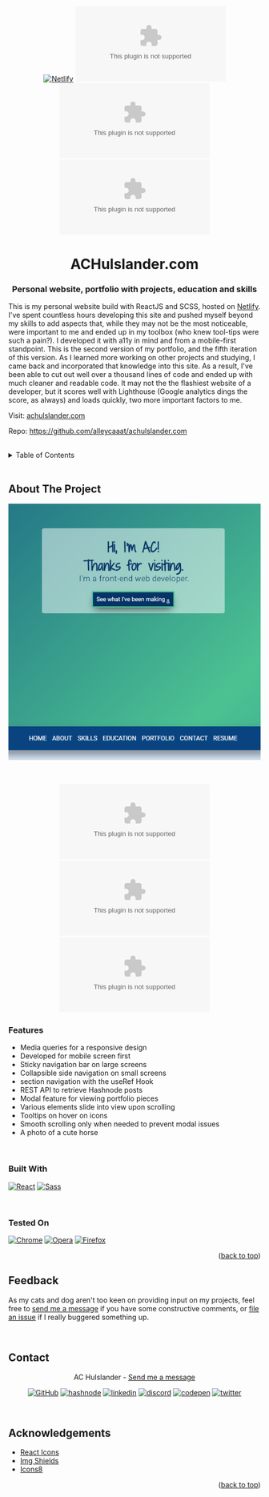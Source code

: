 <a name='top'></a>
<div align='center'>

[![Netlify][netlify-status]][netlify-url]
![last commit][last-commit]
![issues open][issues-open]
![github stars][stars]

<h1><strong>ACHulslander.com</strong></h1>
<h3>Personal website, portfolio with projects, education and skills</h3>
</div>

This is my personal website build with ReactJS and SCSS, hosted on <a href='https://www.netlify.com'>Netlify</a>.  I've spent countless hours developing this site and pushed myself beyond my skills to add aspects that, while they may not be the most noticeable, were important to me and ended up in my toolbox (who knew tool-tips were such a pain?).  I developed it with a11y in mind and from a mobile-first standpoint.  This is the second version of my portfolio, and the fifth iteration of this version.  As I learned more working on other projects and studying, I came back and incorporated that knowledge into this site.  As a result, I've been able to cut out well over a thousand lines of code and ended up with much cleaner and readable code.  It may not the the flashiest website of a developer, but it scores well with Lighthouse (Google analytics dings the score, as always) and loads quickly, two more important factors to me.


Visit: <a href='https://www.achulslander.com'>achulslander.com</a>

Repo: <a href='https://github.com/alleycaaat/achulslander.com'>https://github.com/alleycaaat/achulslander.com</a>

<br>

<details>
  <summary>Table of Contents</summary>
  <ul>
    <li>
        <a href='#about-the-project'>About The Project</a></li>
    <ul>
        <li><a href='#features'>Features</a></li>
        <li><a href='#built-with'>Built With</a></li>
        <li><a href='#tested-on'>Tested On</a></li>
    </ul>
    <li><a href='#feedback'>Feedback</a></li>
    <li><a href='#contact'>Contact</a></li>
    <li><a href='#acknowledgements'>Acknowledgements</a></li>
  </ul>
</details>

<br>

## <strong>About The Project</strong>

![a website with blue and green background and text that reads 'Hi, I'm AC!  I'm a front end developer'](./src/img/screenshot.png)

<br>

<div align='center'>

![repo size][repo-size]
![language count][language-count]
![main language][main-language]

</div>

### <strong>Features</strong>
- Media queries for a responsive design
- Developed for mobile screen first
- Sticky navigation bar on large screens
- Collapsible side navigation on small screens
- section navigation with the useRef Hook
- REST API to retrieve Hashnode posts
- Modal feature for viewing portfolio pieces
- Various elements slide into view upon scrolling
- Tooltips on hover on icons
- Smooth scrolling only when needed to prevent modal issues
- A photo of a cute horse

<br>

### <strong>Built With</strong>

[![React][react.js]][react-url]
[![Sass][sass]][sass-url]

<br>

### <strong>Tested On</strong>

[![Chrome][chrome]][chrome-url]
[![Opera][opera]][opera-url]
[![Firefox][firefox]][firefox-url]
<p align='right'>(<a href='#top'>back to top</a>)</p>

## <strong>Feedback</strong>

As my cats and dog aren't too keen on providing input on my projects, feel free to [send me a message](https://www.achulslander.com/#contact) if you have some constructive comments, or [file an issue](https://github.com/alleycaaat/achulslander.com/issues/new) if I really buggered something up.

<br>

## <strong>Contact</strong>

<div align='center'>

AC Hulslander - [Send me a message](https://www.achulslander.com/#contact)

[![GitHub][github]](https://github.com/alleycaaat/)
[![hashnode][hashnode]][hashnode-url]
[![linkedin][linkedin]][linkedin-url]
[![discord][discord]][discord-url]
[![codepen][codepen]][codepen-url]
[![twitter][twitter]][twitter-url]
</div>

<br>

## <strong>Acknowledgements</strong>

- [React Icons](https://react-icons.github.io/react-icons/)
- [Img Shields](https://shields.io/)
- [Icons8](https://icons8.com/)

<p align='right'>(<a href='#top'>back to top</a>)</p>

[netlify-status]:https://api.netlify.com/api/v1/badges/49e4983e-66c6-469e-a026-cd9b75443b4f/deploy-status
[netlify-url]:https://app.netlify.com/sites/achulslander-portfolio/deploys

[issues-open]: https://img.shields.io/github/issues/alleycaaat/achulslander.com?color=blue&logo=github

[repo-size]: https://img.shields.io/github/repo-size/alleycaaat/achulslander.com?color=red&logo=github

[language-count]: https://img.shields.io/github/languages/count/alleycaaat/achulslander.com?color=orange&logo=github

[main-language]: https://img.shields.io/github/languages/top/alleycaaat/achulslander.com?color=yellow&logo=github

[last-commit]: https://img.shields.io/github/last-commit/alleycaaat/achulslander.com?logo=github

[stars]: https://img.shields.io/github/stars/alleycaaat/achulslander.com?color=purple&logo=github

[linkedin]: https://img.shields.io/badge/-LinkedIn-black.svg?style=for-the-badge&logo=linkedin&colorB=555
[linkedin-url]: https://linkedin.com/in/achulslander

[product-screenshot]: images/screenshot.png

[react.js]: https://img.shields.io/badge/React-20232A?style=for-the-badge&logo=react&logoColor=61DAFB
[react-url]: https://reactjs.org/

[netlify]: https://img.shields.io/badge/Netlify-00C7B7?style=for-the-badge&logo=netlify&logoColor=white
[netlify-url]: https://netlify.com

[sass]: https://img.shields.io/badge/Sass-CC6699?style=for-the-badge&logo=sass&logoColor=white
[sass-url]: https://sass-lang.com/

[chrome]: https://img.shields.io/badge/Google_chrome-4285F4?style=for-the-badge&logo=Google-chrome&logoColor=white
[chrome-url]: https://www.google.com/chrome/

[opera]: 	https://img.shields.io/badge/Opera-FF1B2D?style=for-the-badge&logo=Opera&logoColor=white
[opera-url]: https://www.opera.com/download

[firefox]: https://img.shields.io/badge/Firefox_Browser-FF7139?style=for-the-badge&logo=Firefox-Browser&logoColor=white
[firefox-url]: https://www.mozilla.org/en-US/firefox/

[github]: https://img.shields.io/badge/GitHub-100000?style=for-the-badge&logo=github&logoColor=white

[codepen]: https://img.shields.io/badge/Codepen-000000?style=for-the-badge&logo=codepen&logoColor=white
[codepen-url]: https://codepen.io/alleycaaat

[twitter]: https://img.shields.io/badge/Twitter-1DA1F2?style=for-the-badge&logo=twitter&logoColor=white
[twitter-url]: https://twitter.com/achulslander

[hashnode]: https://img.shields.io/badge/Hashnode-2962FF?style=for-the-badge&logo=hashnode&logoColor=white
[hashnode-url]: https://hashnode.com/@alleycaaat

[discord]:https://img.shields.io/badge/Discord-7289DA?style=for-the-badge&logo=discord&logoColor=white
[discord-url]: https://discord.com/users/427569685366833174
